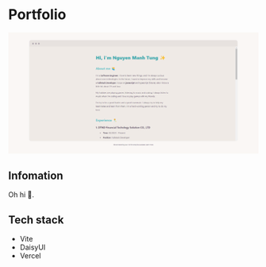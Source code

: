 # Portfolio
![image](/images/img.png)

## Infomation
Oh hi 👋.

## Tech stack
- Vite
- DaisyUI
- Vercel